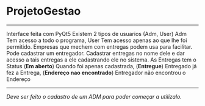 # ProjetoGestao
***
Interface feita com PyQt5
Existem 2 tipos de usuarios (Adm, User) Adm Tem acesso a todo o programa, User Tem acesso apenas ao que lhe foi permitido.
Empresas que mechem com entregas podem usa para facilitar.
Pode cadastrar um entregador.
Cadastrar entregas no nome dele e dar acesso a tais entregas a ele cadastrando ele no sistema.
As Entregas tem o Status (**Em aberto**) Quando foi apenas cadastrada, (**Entregue**) Entregado já fez a Entrega, (**Endereço nao encontrado**) Entregador não encontrou o Endereço
***
_*Deve ser feito o cadastro de um ADM para poder começar a utilizalo.*_